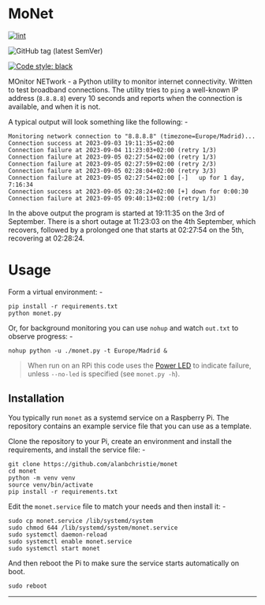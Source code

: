 # MoNet

[![lint](https://github.com/alanbchristie/monet/actions/workflows/lint.yaml/badge.svg)](https://github.com/alanbchristie/monet/actions/workflows/lint.yaml)

![GitHub tag (latest SemVer)](https://img.shields.io/github/v/tag/alanbchristie/monet)

[![Code style: black](https://img.shields.io/badge/code%20style-black-000000.svg)](https://github.com/psf/black)

MOnitor NETwork - a Python utility to monitor internet connectivity.
Written to test broadband connections. The utility
tries to `ping` a well-known IP address (`8.8.8.8`) every 10 seconds
and reports when the connection is available, and when it is not.

A typical output will look something like the following: -

    Monitoring network connection to "8.8.8.8" (timezone=Europe/Madrid)...
    Connection success at 2023-09-03 19:11:35+02:00
    Connection failure at 2023-09-04 11:23:03+02:00 (retry 1/3)
    Connection failure at 2023-09-05 02:27:54+02:00 (retry 1/3)
    Connection failure at 2023-09-05 02:27:59+02:00 (retry 2/3)
    Connection failure at 2023-09-05 02:28:04+02:00 (retry 3/3)
    Connection failure at 2023-09-05 02:27:54+02:00 [-]   up for 1 day, 7:16:34
    Connection success at 2023-09-05 02:28:24+02:00 [+] down for 0:00:30
    Connection failure at 2023-09-05 09:40:13+02:00 (retry 1/3)

In the above output the program is started at 19:11:35 on the 3rd of September.
There is a short outage at 11:23:03 on the 4th September, which recovers,
followed by a prolonged one that starts at 02:27:54 on the 5th, recovering at 02:28:24.

# Usage
Form a virtual environment: -

    pip install -r requirements.txt
    python monet.py

Or, for background monitoring you can use `nohup` and watch `out.txt`
to observe progress: -

    nohup python -u ./monet.py -t Europe/Madrid &

>   When run on an RPi this code uses the [Power LED] to indicate failure,
    unless `--no-led` is specified (see `monet.py -h`).

## Installation
You typically run `monet` as a systemd service on a Raspberry Pi.
The repository contains an example service file that you can use as a template.

Clone the repository to your Pi, create an environment and install the
requirements, and install the service file: -

    git clone https://github.com/alanbchristie/monet
    cd monet
    python -m venv venv
    source venv/bin/activate
    pip install -r requirements.txt

Edit the `monet.service` file to match your needs and then install it: -

    sudo cp monet.service /lib/systemd/system
    sudo chmod 644 /lib/systemd/system/monet.service
    sudo systemctl daemon-reload
    sudo systemctl enable monet.service
    sudo systemctl start monet

And then reboot the Pi to make sure the service starts automatically on boot.

    sudo reboot

---

[power led]: https://www.jeffgeerling.com/blogs/jeff-geerling/controlling-pwr-act-leds-raspberry-pi
